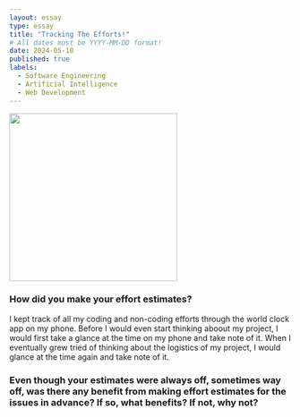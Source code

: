 ```yaml
---
layout: essay
type: essay
title: "Tracking The Efforts!"
# All dates must be YYYY-MM-DD format!
date: 2024-05-10
published: true
labels:
  - Software Engineering
  - Artificial Intelligence
  - Web Development
---
```


<img src="../img/logo.jpg" width="300"> 

### How did you make your effort estimates?

I kept track of all my coding and non-coding efforts through the world clock app on my phone. Before I would even start thinking aboout my project, I would first take a glance at the time on my phone and take note of it. When I eventually grew tried of thinking about the logistics of my project, I would glance at the time again and take note of it. 

### Even though your estimates were always off, sometimes way off, was there any benefit from making effort estimates for the issues in advance? If so, what benefits? If not, why not?





